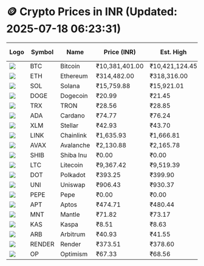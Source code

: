 # 🪙 Crypto Prices in INR (Updated: 2025-07-18 06:23:31)

| Logo | Symbol | Name       | Price (INR) | Est. High | Est. Low | Gross Profit | Fees | Net Profit | ROI % |
|------|--------|------------|-------------|-----------|----------|---------------|------|-------------|--------|
| ![](https://coin-images.coingecko.com/coins/images/1/large/bitcoin.png?1696501400) | BTC    | Bitcoin    | ₹10,381,401.00 | ₹10,421,124.45 | ₹10,341,677.55 | ₹768.22 | ₹200.00 | ₹568.22 | 0.57% |
| ![](https://coin-images.coingecko.com/coins/images/279/large/ethereum.png?1696501628) | ETH    | Ethereum   | ₹314,482.00 | ₹318,316.00 | ₹310,648.00 | ₹2,468.39 | ₹200.00 | ₹2,268.39 | 2.27% |
| ![](https://coin-images.coingecko.com/coins/images/4128/large/solana.png?1718769756) | SOL    | Solana     | ₹15,759.88 | ₹15,921.01 | ₹15,598.75 | ₹2,065.92 | ₹200.00 | ₹1,865.92 | 1.87% |
| ![](https://coin-images.coingecko.com/coins/images/5/large/dogecoin.png?1696501409) | DOGE   | Dogecoin   | ₹20.99 | ₹21.45 | ₹20.53 | ₹4,516.11 | ₹200.00 | ₹4,316.11 | 4.32% |
| ![](https://coin-images.coingecko.com/coins/images/1094/large/tron-logo.png?1696502193) | TRX    | TRON       | ₹28.56 | ₹28.85 | ₹28.27 | ₹2,037.35 | ₹200.00 | ₹1,837.35 | 1.84% |
| ![](https://coin-images.coingecko.com/coins/images/975/large/cardano.png?1696502090) | ADA    | Cardano    | ₹74.77 | ₹76.24 | ₹73.30 | ₹4,023.44 | ₹200.00 | ₹3,823.44 | 3.82% |
| ![](https://coin-images.coingecko.com/coins/images/100/large/fmpFRHHQ_400x400.jpg?1735231350) | XLM    | Stellar    | ₹42.93 | ₹43.70 | ₹42.16 | ₹3,650.34 | ₹200.00 | ₹3,450.34 | 3.45% |
| ![](https://coin-images.coingecko.com/coins/images/877/large/chainlink-new-logo.png?1696502009) | LINK   | Chainlink  | ₹1,635.93 | ₹1,666.81 | ₹1,605.05 | ₹3,848.30 | ₹200.00 | ₹3,648.30 | 3.65% |
| ![](https://coin-images.coingecko.com/coins/images/12559/large/Avalanche_Circle_RedWhite_Trans.png?1696512369) | AVAX   | Avalanche  | ₹2,130.88 | ₹2,165.78 | ₹2,095.98 | ₹3,330.23 | ₹200.00 | ₹3,130.23 | 3.13% |
| ![](https://coin-images.coingecko.com/coins/images/11939/large/shiba.png?1696511800) | SHIB   | Shiba Inu  | ₹0.00 | ₹0.00 | ₹0.00 | ₹3,495.23 | ₹200.00 | ₹3,295.23 | 3.30% |
| ![](https://coin-images.coingecko.com/coins/images/2/large/litecoin.png?1696501400) | LTC    | Litecoin   | ₹9,367.42 | ₹9,519.39 | ₹9,215.45 | ₹3,298.18 | ₹200.00 | ₹3,098.18 | 3.10% |
| ![](https://coin-images.coingecko.com/coins/images/12171/large/polkadot.png?1696512008) | DOT    | Polkadot   | ₹393.25 | ₹399.90 | ₹386.60 | ₹3,442.35 | ₹200.00 | ₹3,242.35 | 3.24% |
| ![](https://coin-images.coingecko.com/coins/images/12504/large/uniswap-logo.png?1720676669) | UNI    | Uniswap    | ₹906.43 | ₹930.37 | ₹882.49 | ₹5,425.91 | ₹200.00 | ₹5,225.91 | 5.23% |
| ![](https://coin-images.coingecko.com/coins/images/29850/large/pepe-token.jpeg?1696528776) | PEPE   | Pepe       | ₹0.00 | ₹0.00 | ₹0.00 | ₹2,782.24 | ₹200.00 | ₹2,582.24 | 2.58% |
| ![](https://coin-images.coingecko.com/coins/images/26455/large/aptos_round.png?1696525528) | APT    | Aptos      | ₹474.71 | ₹480.44 | ₹468.98 | ₹2,443.60 | ₹200.00 | ₹2,243.60 | 2.24% |
| ![](https://coin-images.coingecko.com/coins/images/30980/large/Mantle-Logo-mark.png?1739213200) | MNT    | Mantle     | ₹71.82 | ₹73.17 | ₹70.47 | ₹3,831.42 | ₹200.00 | ₹3,631.42 | 3.63% |
| ![](https://coin-images.coingecko.com/coins/images/25751/large/kaspa-icon-exchanges.png?1696524837) | KAS    | Kaspa      | ₹8.51 | ₹8.63 | ₹8.39 | ₹2,824.29 | ₹200.00 | ₹2,624.29 | 2.62% |
| ![](https://coin-images.coingecko.com/coins/images/16547/large/arb.jpg?1721358242) | ARB    | Arbitrum   | ₹40.93 | ₹41.55 | ₹40.31 | ₹3,066.08 | ₹200.00 | ₹2,866.08 | 2.87% |
| ![](https://coin-images.coingecko.com/coins/images/11636/large/rndr.png?1696511529) | RENDER | Render     | ₹373.51 | ₹378.60 | ₹368.42 | ₹2,765.35 | ₹200.00 | ₹2,565.35 | 2.57% |
| ![](https://coin-images.coingecko.com/coins/images/25244/large/Optimism.png?1696524385) | OP     | Optimism   | ₹67.33 | ₹68.56 | ₹66.10 | ₹3,735.50 | ₹200.00 | ₹3,535.50 | 3.54% |

